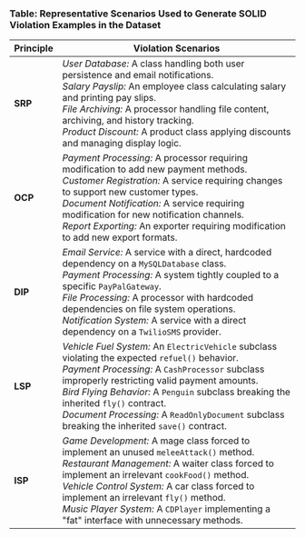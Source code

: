 ### Table: Representative Scenarios Used to Generate SOLID Violation Examples in the Dataset

| **Principle** | **Violation Scenarios** |
|---------------|--------------------------|
| **SRP**       | *User Database:* A class handling both user persistence and email notifications. <br> *Salary Payslip:* An employee class calculating salary and printing pay slips. <br> *File Archiving:* A processor handling file content, archiving, and history tracking. <br> *Product Discount:* A product class applying discounts and managing display logic. |
| **OCP**       | *Payment Processing:* A processor requiring modification to add new payment methods. <br> *Customer Registration:* A service requiring changes to support new customer types. <br> *Document Notification:* A service requiring modification for new notification channels. <br> *Report Exporting:* An exporter requiring modification to add new export formats. |
| **DIP**       | *Email Service:* A service with a direct, hardcoded dependency on a `MySQLDatabase` class. <br> *Payment Processing:* A system tightly coupled to a specific `PayPalGateway`. <br> *File Processing:* A processor with hardcoded dependencies on file system operations. <br> *Notification System:* A service with a direct dependency on a `TwilioSMS` provider. |
| **LSP**       | *Vehicle Fuel System:* An `ElectricVehicle` subclass violating the expected `refuel()` behavior. <br> *Payment Processing:* A `CashProcessor` subclass improperly restricting valid payment amounts. <br> *Bird Flying Behavior:* A `Penguin` subclass breaking the inherited `fly()` contract. <br> *Document Processing:* A `ReadOnlyDocument` subclass breaking the inherited `save()` contract. |
| **ISP**       | *Game Development:* A mage class forced to implement an unused `meleeAttack()` method. <br> *Restaurant Management:* A waiter class forced to implement an irrelevant `cookFood()` method. <br> *Vehicle Control System:* A car class forced to implement an irrelevant `fly()` method. <br> *Music Player System:* A `CDPlayer` implementing a "fat" interface with unnecessary methods. |
